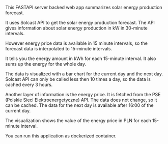 This FASTAPI server backed web app summarizes solar energy production forecast.

It uses Solcast API to get the solar energy production forecast.
The API gives information about solar energy production in kW in 30-minute intervals.

However energy price data is available in 15 minute intervals, 
so the forecast data is interpolated to 15-minute intervals.

It tells you the energy amount in kWh for each 15-minute interval.
It also sums up the energy for the whole day.

The data is visualized with a bar chart for the current day and the next day.
Solcast API can only be called less then 10 times a day, so the data is cached every 3 hours.

Another layer of information is the energy price.
It is fetched from the PSE (Polskie Sieci Elektroenergetyczne) API.
The data does not change, so it can be cached.
The data for the next day is available after 16:00 of the current day.

The visualization shows the value of the energy price in PLN for each 15-minute interval.

You can run this application as dockerized container.